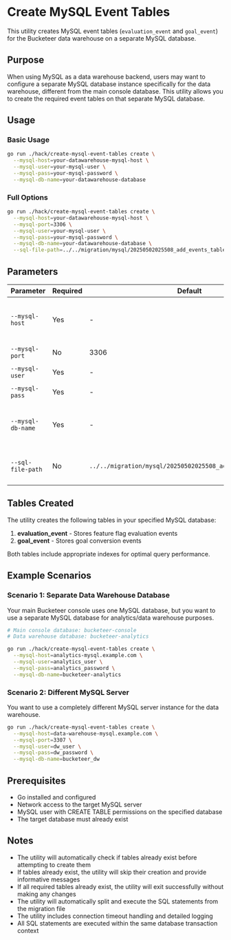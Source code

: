 # Create MySQL Event Tables

This utility creates MySQL event tables (`evaluation_event` and `goal_event`) for the Bucketeer data warehouse on a separate MySQL database.

## Purpose

When using MySQL as a data warehouse backend, users may want to configure a separate MySQL database instance specifically for the data warehouse, different from the main console database. This utility allows you to create the required event tables on that separate MySQL database.

## Usage

### Basic Usage

```bash
go run ./hack/create-mysql-event-tables create \
  --mysql-host=your-datawarehouse-mysql-host \
  --mysql-user=your-mysql-user \
  --mysql-pass=your-mysql-password \
  --mysql-db-name=your-datawarehouse-database
```

### Full Options

```bash
go run ./hack/create-mysql-event-tables create \
  --mysql-host=your-datawarehouse-mysql-host \
  --mysql-port=3306 \
  --mysql-user=your-mysql-user \
  --mysql-pass=your-mysql-password \
  --mysql-db-name=your-datawarehouse-database \
  --sql-file-path=../../migration/mysql/20250502025508_add_events_table.sql
```

## Parameters

| Parameter | Required | Default | Description |
|-----------|----------|---------|-------------|
| `--mysql-host` | Yes | - | MySQL server hostname or IP address |
| `--mysql-port` | No | 3306 | MySQL server port |
| `--mysql-user` | Yes | - | MySQL username |
| `--mysql-pass` | Yes | - | MySQL password |
| `--mysql-db-name` | Yes | - | MySQL database name for the data warehouse |
| `--sql-file-path` | No | `../../migration/mysql/20250502025508_add_events_table.sql` | Path to the SQL migration file |

## Tables Created

The utility creates the following tables in your specified MySQL database:

1. **evaluation_event** - Stores feature flag evaluation events
2. **goal_event** - Stores goal conversion events

Both tables include appropriate indexes for optimal query performance.

## Example Scenarios

### Scenario 1: Separate Data Warehouse Database
Your main Bucketeer console uses one MySQL database, but you want to use a separate MySQL database for analytics/data warehouse purposes.

```bash
# Main console database: bucketeer-console
# Data warehouse database: bucketeer-analytics

go run ./hack/create-mysql-event-tables create \
  --mysql-host=analytics-mysql.example.com \
  --mysql-user=analytics_user \
  --mysql-pass=analytics_password \
  --mysql-db-name=bucketeer-analytics
```

### Scenario 2: Different MySQL Server
You want to use a completely different MySQL server instance for the data warehouse.

```bash
go run ./hack/create-mysql-event-tables create \
  --mysql-host=data-warehouse-mysql.example.com \
  --mysql-port=3307 \
  --mysql-user=dw_user \
  --mysql-pass=dw_password \
  --mysql-db-name=bucketeer_dw
```

## Prerequisites

- Go installed and configured
- Network access to the target MySQL server
- MySQL user with CREATE TABLE permissions on the specified database
- The target database must already exist

## Notes

- The utility will automatically check if tables already exist before attempting to create them
- If tables already exist, the utility will skip their creation and provide informative messages
- If all required tables already exist, the utility will exit successfully without making any changes
- The utility will automatically split and execute the SQL statements from the migration file
- The utility includes connection timeout handling and detailed logging
- All SQL statements are executed within the same database transaction context 